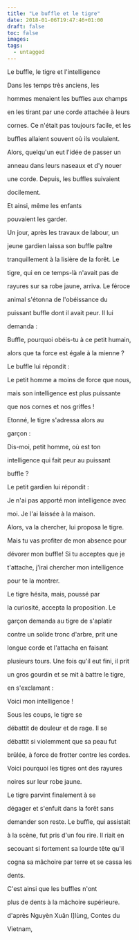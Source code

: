 ```yaml
---
title: "Le buffle et le tigre"
date: 2018-01-06T19:47:46+01:00
draft: false
toc: false
images:
tags: 
  - untagged
---
```



Le buffle, le tigre et l'intelligence

Dans les temps très anciens, les

hommes menaient les buffles aux champs

en les tirant par une corde attachée à leurs

cornes. Ce n'était pas toujours facile, et les

buffles allaient souvent où ils voulaient.

Alors, quelqu'un eut l'idée de passer un

anneau dans leurs naseaux et d'y nouer

une corde. Depuis, les buffles suivaient

docilement.

Et ainsi, même les enfants

pouvaient les garder.

Un jour, après les travaux de labour, un

jeune gardien laissa son buffle paître

tranquillement à la lisière de la forêt. Le

tigre, qui en ce temps-là n'avait pas de

rayures sur sa robe jaune, arriva. Le féroce

animal s'étonna de l'obéissance du

puissant buffle dont il avait peur. Il lui

demanda :

Buffle, pourquoi obéis-tu à ce petit humain,

alors que ta force est égale à la mienne ?

Le buffle lui répondit :

Le petit homme a moins de force que nous,

mais son intelligence est plus puissante

que nos cornes et nos griffes !

Etonné, le tigre s'adressa alors au

garçon :

Dis-moi, petit homme, où est ton

intelligence qui fait peur au puissant

buffle ?

Le petit gardien lui répondit :

Je n'ai pas apporté mon intelligence avec

moi. Je l'ai laissée à la maison.

Alors, va la chercher, lui proposa le tigre.

Mais tu vas profiter de mon absence pour

dévorer mon buffle! Si tu acceptes que je

t'attache, j'irai chercher mon intelligence

pour te la montrer.

Le tigre hésita, mais, poussé par

la curiosité, accepta la proposition. Le

garçon demanda au tigre de s'aplatir

contre un solide tronc d'arbre, prit une

longue corde et l'attacha en faisant

plusieurs tours. Une fois qu'il eut fini, il prit

un gros gourdin et se mit à battre le tigre,

en s'exclamant :

Voici mon intelligence !

Sous les coups, le tigre se

débattit de douleur et de rage. Il se

débattit si violemment que sa peau fut

brûlée, à force de frotter contre les cordes.

Voici pourquoi les tigres ont des rayures

noires sur leur robe jaune.

Le tigre parvint finalement à se

dégager et s'enfuit dans la forêt sans

demander son reste. Le buffle, qui assistait

à la scène, fut pris d'un fou rire. Il riait en

secouant si fortement sa lourde tête qu'il

cogna sa mâchoire par terre et se cassa les

dents.

C'est ainsi que les buffles n'ont

plus de dents à la mâchoire supérieure.

d'après Nguyèn Xuân I\]Iùng, Contes du

Vietnam,
